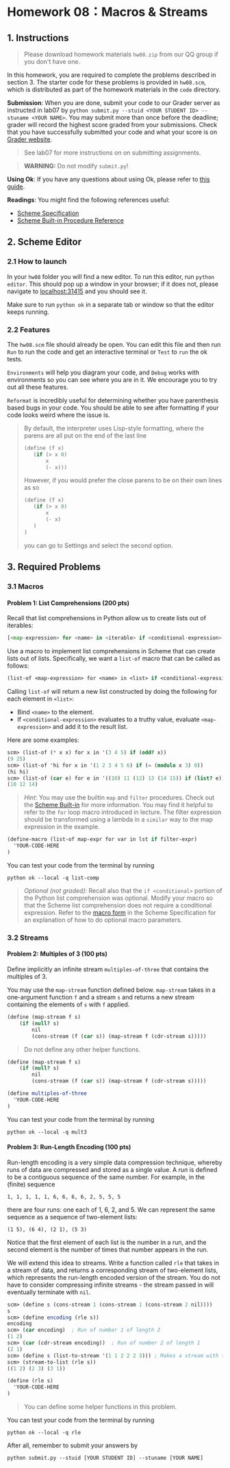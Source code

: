# Homework 08：Macros & Streams

## 1. Instructions

> Please download homework materials `hw08.zip` from our QQ group if you don't have one.

In this homework, you are required to complete the problems described in section 3. The starter code for these problems is provided in `hw08.scm`, which is distributed as part of the homework materials in the `code` directory.

**Submission**: When you are done, submit your code to our Grader server as instructed in lab07 by `python submit.py --stuid <YOUR STUDENT ID> --stuname <YOUR NAME>`. You may submit more than once before the deadline; grader will record the highest score graded from your submissions. Check that you have successfully submitted your code and what your score is on [Grader website](http://114.212.84.18:5000/).

> See lab07 for more instructions on on submitting assignments.

> **WARNING:** Do not modify `submit.py`!

**Using Ok**: If you have any questions about using Ok, please refer to [this guide](https://inst.eecs.berkeley.edu/~cs61a/sp20/articles/using-ok.html).

**Readings**: You might find the following references useful:

- [Scheme Specification](https://inst.eecs.berkeley.edu/~cs61a/sp20/articles/scheme-spec.html)
- [Scheme Built-in Procedure Reference](https://inst.eecs.berkeley.edu/~cs61a/sp20/articles/scheme-builtins.html)

## 2. Scheme Editor

### 2.1 How to launch

In your `hw08` folder you will find a new editor. To run this editor, run `python editor`. This should pop up a window in your browser; if it does not, please navigate to [localhost:31415](http://127.0.0.1:31415/) and you should see it.

Make sure to run `python ok` in a separate tab or window so that the editor keeps running.

### 2.2 Features

The `hw08.scm` file should already be open. You can edit this file and then run `Run` to run the code and get an interactive terminal or `Test` to `run` the ok tests.

`Environments` will help you diagram your code, and `Debug` works with environments so you can see where you are in it. We encourage you to try out all these features.

`Reformat` is incredibly useful for determining whether you have parenthesis based bugs in your code. You should be able to see after formatting if your code looks weird where the issue is.

>By default, the interpreter uses Lisp-style formatting, where the parens are all put on the end of the last line
>```scheme
>(define (f x)
>    (if (> x 0)
>        x
>        (- x)))
>```
>However, if you would prefer the close parens to be on their own lines as so
>```scheme
>(define (f x)
>    (if (> x 0)
>        x
>        (- x)
>    )
>)
>```
>you can go to Settings and select the second option.

## 3. Required Problems

### 3.1 Macros

#### Problem 1: List Comprehensions (200 pts)

Recall that list comprehensions in Python allow us to create lists out of iterables:

```python
[<map-expression> for <name> in <iterable> if <conditional-expression>]
```

Use a macro to implement list comprehensions in Scheme that can create lists out of lists. Specifically, we want a `list-of` macro that can be called as follows:

```scheme
(list-of <map-expression> for <name> in <list> if <conditional-expression>)
```

Calling `list-of` will return a new list constructed by doing the following for each element in `<list>`:

- Bind `<name>` to the element.
- If `<conditional-expression>` evaluates to a truthy value, evaluate `<map-expression>` and add it to the result list.

Here are some examples:

```scheme
scm> (list-of (* x x) for x in '(3 4 5) if (odd? x))
(9 25)
scm> (list-of 'hi for x in '(1 2 3 4 5 6) if (= (modulo x 3) 0))
(hi hi)
scm> (list-of (car e) for e in '((10) 11 (12) 13 (14 15)) if (list? e))
(10 12 14)
```

>*Hint*: You may use the builtin `map` and `filter` procedures. Check out the [Scheme Built-in](https://inst.eecs.berkeley.edu/~cs61a/su19/articles/scheme-builtins.html) for more information.
>You may find it helpful to refer to the `for` loop macro introduced in lecture. The filter expression should be transformed using a lambda in a `similar` way to the map expression in the example.

```scheme
(define-macro (list-of map-expr for var in lst if filter-expr)
  'YOUR-CODE-HERE
)
```

You can test your code from the terminal by running

```
python ok --local -q list-comp
```

>*Optional (not graded)*: Recall also that the `if <conditional>` portion of the Python list comprehension was optional. Modify your macro so that the Scheme list comprehension does not require a conditional expression.
>Refer to the [macro form](https://inst.eecs.berkeley.edu/~cs61a/su19/articles/scheme-spec.html#define-x2d-macro) in the Scheme Specification for an explanation of how to do optional macro parameters.


### 3.2 Streams

#### Problem 2: Multiples of 3 (100 pts)

Define implicitly an infinite stream `multiples-of-three` that contains the multiples of 3.

You may use the `map-stream` function defined below. `map-stream` takes in a one-argument function `f` and a stream `s` and returns a new stream containing the elements of `s` with `f` applied.

```scheme
(define (map-stream f s)
	(if (null? s)
		nil
		(cons-stream (f (car s)) (map-stream f (cdr-stream s)))))
```

>Do not define any other helper functions.

```scheme
(define (map-stream f s)
    (if (null? s)
    	nil
    	(cons-stream (f (car s)) (map-stream f (cdr-stream s)))))

(define multiples-of-three
  'YOUR-CODE-HERE
)
```

You can test your code from the terminal by running

```
python ok --local -q mult3
```

#### Problem 3: Run-Length Encoding (100 pts)

Run-length encoding is a very simple data compression technique, whereby runs of data are compressed and stored as a single value. A *run* is defined to be a contiguous sequence of the same number. For example, in the (finite) sequence

```
1, 1, 1, 1, 1, 6, 6, 6, 6, 2, 5, 5, 5
```

there are four runs: one each of 1, 6, 2, and 5. We can represent the same sequence as a sequence of two-element lists:

```
(1 5), (6 4), (2 1), (5 3)
```

Notice that the first element of each list is the number in a run, and the second element is the number of times that number appears in the run.

We will extend this idea to streams. Write a function called `rle` that takes in a stream of data, and returns a corresponding stream of two-element lists, which represents the run-length encoded version of the stream. You do not have to consider compressing infinite streams - the stream passed in will eventually terminate with `nil`.

```scheme
scm> (define s (cons-stream 1 (cons-stream 1 (cons-stream 2 nil))))
s
scm> (define encoding (rle s))
encoding
scm> (car encoding)  ; Run of number 1 of length 2
(1 2)
scm> (car (cdr-stream encoding))  ; Run of number 2 of length 1
(2 1)
scm> (define s (list-to-stream '(1 1 2 2 2 3))) ; Makes a stream with the same elements as the list passed in
scm> (stream-to-list (rle s))
((1 2) (2 3) (3 1))
```

```scheme
(define (rle s)
  'YOUR-CODE-HERE
)
```

>You can define some helper functions in this problem.

You can test your code from the terminal by running

```
python ok --local -q rle
```

After all, remember to submit your answers by

```
python submit.py --stuid [YOUR STUDENT ID] --stuname [YOUR NAME]
```
